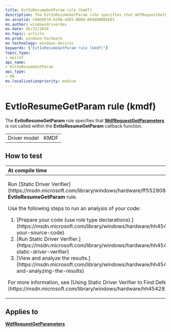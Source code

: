 ```yaml
---
title: EvtIoResumeGetParam rule (kmdf)
description: The EvtIoResumeGetParam rule specifies that WdfRequestGetParameters is not called within the EvtIoResumeGetParam callback function.
ms.assetid: C06D967A-629A-44E5-BD68-00480BB0EE81
ms.author: windowsdriverdev
ms.date: 05/21/2018
ms.topic: article
ms.prod: windows-hardware
ms.technology: windows-devices
keywords: ["EvtIoResumeGetParam rule (kmdf)"]
topic_type:
- apiref
api_name:
- EvtIoResumeGetParam
api_type:
- NA
ms.localizationpriority: medium
---
```


# EvtIoResumeGetParam rule (kmdf)


The **EvtIoResumeGetParam** rule specifies that [**WdfRequestGetParameters**](https://msdn.microsoft.com/library/windows/hardware/ff549969) is not called within the **EvtIoResumeGetParam** callback function.

|              |      |
|--------------|------|
| Driver model | KMDF |

How to test
-----------

<table>
<colgroup>
<col width="100%" />
</colgroup>
<thead>
<tr class="header">
<th align="left">At compile time</th>
</tr>
</thead>
<tbody>
<tr class="odd">
<td align="left"><p>Run [Static Driver Verifier](https://msdn.microsoft.com/library/windows/hardware/ff552808) and specify the <strong>EvtIoResumeGetParam</strong> rule.</p>
Use the following steps to run an analysis of your code:
<ol>
<li>[Prepare your code (use role type declarations).](https://msdn.microsoft.com/library/windows/hardware/hh454281#preparing-your-source-code)</li>
<li>[Run Static Driver Verifier.](https://msdn.microsoft.com/library/windows/hardware/hh454281#running-static-driver-verifier)</li>
<li>[View and analyze the results.](https://msdn.microsoft.com/library/windows/hardware/hh454281#viewing-and-analyzing-the-results)</li>
</ol>
<p>For more information, see [Using Static Driver Verifier to Find Defects in Drivers](https://msdn.microsoft.com/library/windows/hardware/hh454281).</p></td>
</tr>
</tbody>
</table>

Applies to
----------

[**WdfRequestGetParameters**](https://msdn.microsoft.com/library/windows/hardware/ff549969)
 

 





